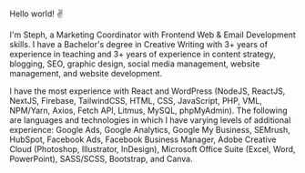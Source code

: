 Hello world! :v:

I'm Steph, a Marketing Coordinator with Frontend Web & Email Development skills. I have a Bachelor's degree in Creative Writing with 3+ years of experience in teaching and 3+ years of experience in content strategy, blogging, SEO, graphic design, social media management, website management, and website development.

I have the most experience with React and WordPress (NodeJS, ReactJS, NextJS, Firebase, TailwindCSS, HTML, CSS, JavaScript, PHP, VML, NPM/Yarn, Axios, Fetch API, Litmus, MySQL, phpMyAdmin). The following are languages and technologies in which I have varying levels of additional experience: Google Ads, Google Analytics, Google My Business, SEMrush, HubSpot, Facebook Ads, Facebook Business Manager, Adobe Creative Cloud (Photoshop, Illustrator, InDesign), Microsoft Office Suite (Excel, Word, PowerPoint), SASS/SCSS, Bootstrap, and Canva.
